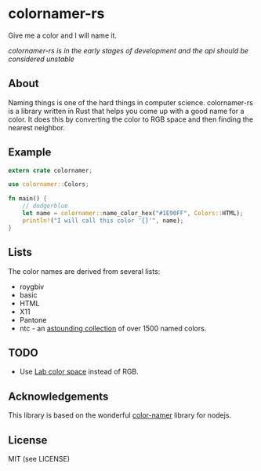 # colornamer-rs

Give me a color and I will name it.

*colornamer-rs is in the early stages of development and the api should be considered unstable*

## About

Naming things is one of the hard things in computer science. colornamer-rs is a library written in Rust that helps you come up with a good name for a color. It does this by converting the color to RGB space and then finding the nearest neighbor.

## Example

```rust
extern crate colornamer;

use colornamer::Colors;

fn main() {
    // dodgerblue
    let name = colornamer::name_color_hex("#1E90FF", Colors::HTML);
    println!("I will call this color '{}'", name);
}
```

## Lists

The color names are derived from several lists:

* roygbiv
* basic
* HTML
* X11
* Pantone
* ntc - an [astounding collection](http://chir.ag/projects/ntc/) of over 1500 named colors.

## TODO

* Use [Lab color space](https://en.wikipedia.org/wiki/Lab_color_space) instead of RGB.

## Acknowledgements

This library is based on the wonderful [color-namer](https://github.com/colorjs/color-namer) library for nodejs.

## License

MIT (see LICENSE)
